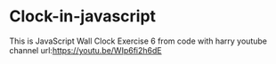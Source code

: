 # Clock-in-javascript
This is JavaScript Wall Clock Exercise 6 from code with harry youtube channel 
url:https://youtu.be/WIp6fi2h6dE
